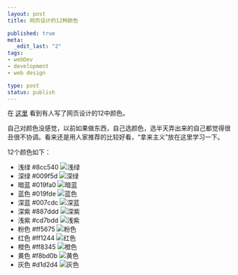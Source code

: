 ```yaml
---
layout: post
title: 网页设计的12种颜色

published: true
meta:
  _edit_last: "2"
tags:
- webDev
- development
- web design

type: post
status: publish
---
```

在 [这里](http://www.ruanyifeng.com/blog/2010/09/12_colors_used_in_web_design.html "原文") 看到有人写了网页设计的12中颜色。

自己对颜色没感觉，以前如果做东西，自己选颜色，选半天弄出来的自己都觉得很丑很不协调。看来还是用人家推荐的比较好看，“拿来主义”放在这里学习一下。

12个颜色如下：

<!--more-->

* 浅绿 #8cc540 ![浅绿](http://image.beekka.com/blog/201009/bg2010091702.jpg)
* 深绿 #009f5d ![深绿](http://image.beekka.com/blog/201009/bg2010091703.jpg)
* 暗蓝 #019fa0 ![暗蓝](http://image.beekka.com/blog/201009/bg2010091704.jpg)
* 蓝色 #019fde ![蓝色](http://image.beekka.com/blog/201009/bg2010091705.jpg)
* 深蓝 #007cdc ![深蓝](http://image.beekka.com/blog/201009/bg2010091706.jpg)
* 深紫 #887ddd ![深紫](http://image.beekka.com/blog/201009/bg2010091707.jpg)
* 浅紫 #cd7bdd ![浅紫](http://image.beekka.com/blog/201009/bg2010091708.jpg)
* 粉色 #ff5675 ![粉色](http://image.beekka.com/blog/201009/bg2010091709.jpg)
* 红色 #ff1244 ![红色](http://image.beekka.com/blog/201009/bg2010091710.jpg)
* 橙色 #ff8345 ![橙色](http://image.beekka.com/blog/201009/bg2010091711.jpg)
* 黄色 #f8bd0b ![黄色](http://image.beekka.com/blog/201009/bg2010091712.jpg)
* 灰色 #d1d2d4 ![灰色](http://image.beekka.com/blog/201009/bg2010091713.jpg)
